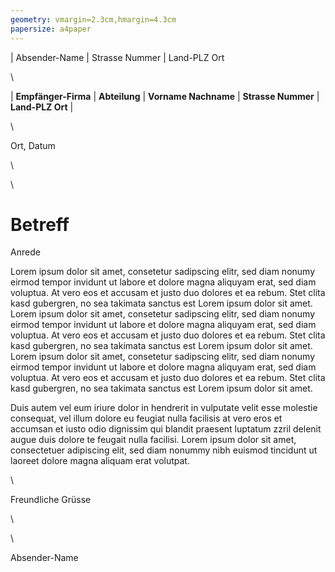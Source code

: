 ```yaml
---
geometry: vmargin=2.3cm,hmargin=4.3cm
papersize: a4paper
---
```


| Absender-Name
| Strasse Nummer
| Land-PLZ Ort

\ 

|                                                                **Empfänger-Firma**
|                                                                **Abteilung**
|                                                                **Vorname Nachname**
|                                                                **Strasse Nummer**
|                                                                **Land-PLZ Ort**
|

\ 

Ort, Datum

\ 

\ 

# Betreff

Anrede

Lorem ipsum dolor sit amet, consetetur sadipscing elitr, sed diam nonumy eirmod
tempor invidunt ut labore et dolore magna aliquyam erat, sed diam voluptua. At
vero eos et accusam et justo duo dolores et ea rebum. Stet clita kasd gubergren,
no sea takimata sanctus est Lorem ipsum dolor sit amet. Lorem ipsum dolor sit
amet, consetetur sadipscing elitr, sed diam nonumy eirmod tempor invidunt ut
labore et dolore magna aliquyam erat, sed diam voluptua. At vero eos et accusam
et justo duo dolores et ea rebum. Stet clita kasd gubergren, no sea takimata
sanctus est Lorem ipsum dolor sit amet. Lorem ipsum dolor sit amet, consetetur
sadipscing elitr, sed diam nonumy eirmod tempor invidunt ut labore et dolore
magna aliquyam erat, sed diam voluptua. At vero eos et accusam et justo duo
dolores et ea rebum. Stet clita kasd gubergren, no sea takimata sanctus est
Lorem ipsum dolor sit amet.   

Duis autem vel eum iriure dolor in hendrerit in vulputate velit esse molestie
consequat, vel illum dolore eu feugiat nulla facilisis at vero eros et accumsan
et iusto odio dignissim qui blandit praesent luptatum zzril delenit augue duis
dolore te feugait nulla facilisi. Lorem ipsum dolor sit amet, consectetuer
adipiscing elit, sed diam nonummy nibh euismod tincidunt ut laoreet dolore magna
aliquam erat volutpat.

\ 

Freundliche Grüsse

\ 

\ 

Absender-Name
